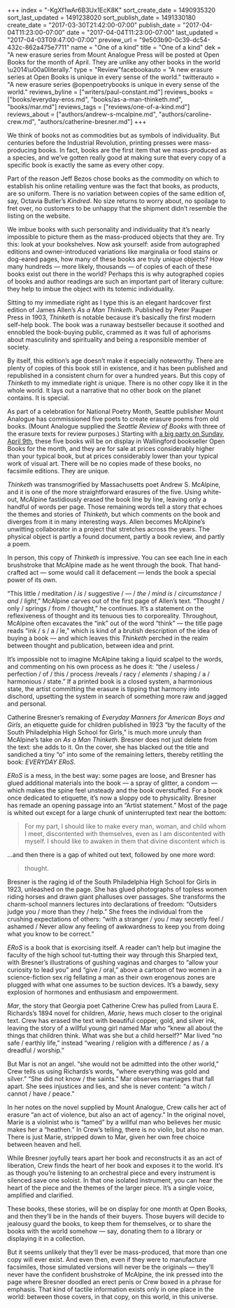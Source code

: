 +++
index = "-KgXf1wAr6B3Ux1EcK8K"
sort_create_date = 1490935320
sort_last_updated = 1491238020
sort_publish_date = 1491330180
create_date = "2017-03-30T21:42:00-07:00"
publish_date = "2017-04-04T11:23:00-07:00"
date = "2017-04-04T11:23:00-07:00"
last_updated = "2017-04-03T09:47:00-07:00"
preview_url = "9e503b90-0c39-dc54-432c-862a475e7711"
name = "One of a kind"
title = "One of a kind"
dek = "A new erasure series from Mount Analogue Press will be posted at Open Books for the month of April. They are unlike any other books in the world \u2014\u00a0literally."
type = "Review"facebookauto = "A new erasure series at Open Books is unique in every sense of the world."
twitterauto = "A new erasure series @openpoetrybooks is unique in every sense of the world."
reviews_byline = ["writers/paul-constant.md"]
reviews_books = ["books/everyday-eros.md", "books/as-a-man-thinketh.md", "books/mar.md"]
reviews_tags = ["reviews/one-of-a-kind.md"]
reviews_about = ["authors/andrew-s-mcalpine.md", "authors/caroline-crew.md", "authors/catherine-bresner.md"]
+++

We think of books not as commodities but as symbols of individuality. But centuries before the Industrial Revolution, printing presses were mass-producing books. In fact, books are the first item that we mass-produced as a species, and we’ve gotten really good at making sure that every copy of a specific book is exactly the same as every other copy.

Part of the reason Jeff Bezos chose books as the commodity on which to establish his online retailing venture was the fact that books, as products, are so uniform. There is no variation between copies of the same edition of, say, Octavia Butler’s *Kindred*. No size returns to worry about, no spoilage to fret over, no customers to be unhappy that the shipment didn’t resemble the listing on the website. 

We imbue books with such personality and individuality that it’s nearly impossible to picture them as the mass-produced objects that they are. Try this: look at your bookshelves. Now ask yourself: aside from autographed editions and owner-introduced variations like marginalia or food stains or dog-eared pages, how many of these books are truly unique objects? How many hundreds — more likely, thousands — of copies of each of these books exist out there in the world? Perhaps this is why autographed copies of books and author readings are such an important part of literary culture: they help to imbue the object with its totemic individuality. 

<div class="break"></div>

Sitting to my immediate right as I type this is an elegant hardcover first edition of James Allen’s *As a Man Thinketh*. Published by Peter Pauper Press in 1903, *Thinketh* is notable because it’s basically the first modern self-help book. The book was a runaway bestseller because it soothed and ennobled the book-buying public, crammed as it was full of aphorisms about masculinity and spirituality and being a responsible member of society.

By itself, this edition’s age doesn’t make it especially noteworthy. There are plenty of copies of this book still in existence, and it has been published and republished in a consistent churn for over a hundred years. But this copy of *Thinketh* to my immediate right *is* unique. There is no other copy like it in the whole world. It lays out a narrative that no other book on the planet contains. It is special.

As part of a celebration for National Poetry Month, Seattle publisher Mount Analogue has commissioned five poets to create erasure poems from old books. (Mount Analogue supplied the *Seattle Review of Books* with three of the erasure texts for review purposes.) Starting with [a big party on Sunday, April 9th](https://www.facebook.com/events/275734829534652/), these five books will be on display in Wallingford bookseller Open Books for the month, and they are for sale at prices considerably higher than your typical book, but at prices considerably lower than your typical work of visual art. There will be no copies made of these books, no facsimile editions. They are unique. 

*Thinketh* was transmogrified by Massachusetts poet Andrew S. McAlpine, and it is one of the more straightforward erasures of the five. Using white-out, McAlpine fastidiously erased the book line by line, leaving only a handful of words per page. Those remaining words tell a story that echoes the themes and stories of *Thinketh*, but which comments on the book and diverges from it in many interesting ways. Allen becomes McAlpine’s unwitting collaborator in a project that stretches across the years. The physical object is partly a found document, partly a book review, and partly a poem.

In person, this copy of *Thinketh* is impressive. You can see each line in each brushstroke that McAlpine made as he went through the book. That hand-crafted act — some would call it defacement — lends the book a special power of its own. 

“This little / meditation / *is* / suggestive / — / *the* / *mind is* / *circumstance* / *and* / *light*,” McAlpine carves out of the first page of Allen’s text. “Thought / only / springs / from / thought,” he continues. It’s a statement on the reflexiveness of thought and its tenuous ties to corporeality. Throughout, McAlpine often excavates the “ink” out of the word “think” — the title page reads “ink / s / a / le,” which is kind of a brutish description of the idea of buying a book — and which leaves this *Thinketh* perched in the realm between thought and publication, between idea and print.

It’s impossible not to imagine McAlpine taking a liquid scalpel to the words, and commenting on his own process as he does it: “the / useless / perfection / of / this / process /reveals / racy / *elements* / shaping / a / harmonious / state.” If a printed book is a closed system, a harmonious state, the artist committing the erasure is tipping that harmony into dischord, upsetting the system in search of something more raw and jagged and personal.

<div class="break"></div>

Catherine Bresner’s remaking of *Everyday Manners for American Boys and Girls*, an etiquette guide for children published in 1923 “by the faculty of the South Philadelphia High School for Girls,” is much more unruly than McAlpine’s take on *As a Man Thinketh*. Bresner does not just delete from the text: she adds to it. On the cover, she has blacked out the title and sandiched a tiny “o” into some of the remaining letters, thereby retitling the book: *EVERYDAY ERoS*.

*ERoS* is a mess, in the best way: some pages are loose, and Bresner has glued additional materials into the book — a spray of glitter, a condom — which makes the spine feel unsteady and the book overstuffed. For a book once dedicated to etiquette, it’s now a sloppy ode to physicality. Bresner has remade an opening passage into an “Artist statement.” Most of the page is whited out except for a large chunk of uninterrupted text near the bottom:

<blockquote>For my part, I should like to make every man, woman, and child whom I meet, discontented with themselves, even as I am discontented with myself. I should like to awaken in them that divine discontent which is</blockquote>

…and then there is a gap of whited out text, followed by one more word:

<blockquote>thought.</blockquote>

Bresner is the raging id of the South Philadelphia High School for Girls in 1923, unleashed on the page. She has glued photographs of topless women riding horses and drawn giant phalluses over passages. She transforms the charm-school manners lectures into declarations of freedom: “Outsiders judge you / more than they / help.” She frees the individual from the crushing expectations of others: “with a stranger / you / may secretly feel / ashamed / Never allow any feeling of awkwardness to keep you from doing what you know to be correct.”

*ERoS* is a book that is exorcising itself. A reader can’t help but imagine the faculty of the high school tut-tutting their way through this Sharpied text, with Bresner’s illustrations of gushing vaginas and charges to “allow your curiosity to lead you” and “give / oral,” above a cartoon of two women in a science-fiction sex rig fellating a man as their own erogenous zones are plugged with what one assumes to be suction devices. It’s a bawdy, sexy explosion of hormones and enthusiasm and empowerment.

<div class="break"></div>

*Mar*, the story that Georgia poet Catherine Crew has pulled from Laura E. Richards’s 1894 novel for children, *Marie*, hews much closer to the original text. Crew has erased the text with beautiful copper, gold, and silver ink, leaving the story of a willful young girl named Mar who “knew all about the things that children think. What was she but a child herself?” Mar lived “no safe / earthly life,” instead “wearing / religion with a difference / as / a dreadful / worship.” 

But Mar is not an angel. “she would not be admitted into the other world,” Crew tells us using Richards’s words, “where everything was gold and silver.” “She did not know / the saints.” Mar observes marriages that fall apart. She sees injustices and lies, and she is never content: “a witch / cannot / have / peace.” 

In her notes on the novel supplied by Mount Analogue, Crew calls her act of erasure “an act of violence, but also an act of agency.” In the original novel, Marie is a violinist who is “tamed” by a willful man who believes her music makes her a “heathen.” In Crew’s telling, there is no violin, but also no man. There is just Marie, stripped down to Mar, given her own free choice between heaven and hell.

While Bresner joyfully tears apart her book and reconstructs it as an act of liberation, Crew finds the heart of her book and exposes it to the world. It’s as though you’re listening to an orchestral piece and every instrument is silenced save one soloist. In that one isolated instrument, you can hear the heart of the piece and the themes of the larger piece. It’s a single voice, amplified and clarified.

<div class="break"></div>
These books, these stories, will be on display for one month at Open Books, and then they’ll be in the hands of their buyers. Those buyers will decide to jealousy guard the books, to keep them for themselves, or to share the books with the world somehow — say, donating them to a library or displaying it in a collection. 

But it seems unlikely that they’ll ever be mass-produced, that more than one copy will ever exist. And even then, even if they were to manufacture facsimiles, those simulated versions will never be the originals — they’ll never have the confident brushstroke of McAlpine, the ink pressed into the page where Bresner doodled an erect penis or Crew boxed in a phrase for emphasis. That kind of tactile information exists only in one place in the world: between those covers, in that copy, on this world, in this universe.

